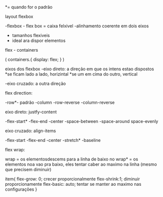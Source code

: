 *= quando for o padrão

layout flexbox

-flexbox - flex box = caixa felxivel
-alinhamento coerente em dois eixos
- tamanhos flexiveis
- ideal ara dispor elementos


flex - containers

(
    containers.{
    display: flex;
}
)

eixos dos flexbox
-eixo direto: a direção em que os intens estao dispostos 
    *se ficam lado a lado, horizintal
    *se um em cima do outro, vertical

-eixo cruzado: a outra direção

flex direction:

-row*- padrão
-column
-row-reverse
-column-reverse


eixo direto: justfy-content

-flex-start*
-flex-end
-center
-space-between
-space-around
space-evenly


eixo cruzado: align-items

-flex-start
-flex-end
-center
-stretch*
-baseline

flex wrap:

wrap = os elementosdescems para a linha de baixo 
no wrap* = os elementos noa vao pra baixo, eles tentar caber ao maximo na linha (mesmo que precisem diminuir)


item{
    flex-grow: 0; crecer proporcionalmente 
    flex-shrink:1; diminuir proporcionamente
    flex-basic: auto; tentar se manter ao maximo nas configurações
}

